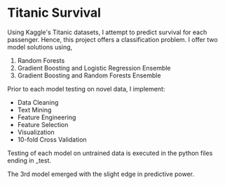 #  Titanic Survival

Using Kaggle's Titanic datasets, I attempt to predict survival for each passenger. Hence, this project offers a classification problem. I offer two model solutions using,

1. Random Forests 
2. Gradient Boosting and Logistic Regression Ensemble
3. Gradient Boosting and Random Forests Ensemble

Prior to each model testing on novel data, I implement:
- Data Cleaning
- Text Mining
- Feature Engineering
- Feature Selection
- Visualization
- 10-fold Cross Validation

Testing of each model on untrained data is executed in the python files ending in _test.

The 3rd model emerged with the slight edge in predictive power.
